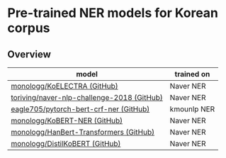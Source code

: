 # Pre-trained NER models for Korean corpus

## Overview

| model | trained on |
| --- | --- |
| [monologg/KoELECTRA (GitHub)](https://github.com/monologg/KoELECTRA) | Naver NER |
| [toriving/naver-nlp-challenge-2018 (GitHub)](https://github.com/toriving/naver-nlp-challenge-2018) | Naver NER |
| [eagle705/pytorch-bert-crf-ner (GitHub)](https://github.com/eagle705/pytorch-bert-crf-ner) | kmounlp NER |
| [monologg/KoBERT-NER (GitHub)](https://github.com/monologg/KoBERT-NER) | Naver NER |
| [monologg/HanBert-Transformers (GitHub)](https://github.com/monologg/HanBert-Transformers) | Naver NER |
| [monologg/DistilKoBERT (GitHub)](https://github.com/monologg/DistilKoBERT) | Naver NER |